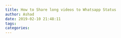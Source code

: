 ```yaml
---
title: How to Share long videos to Whatsapp Status
author: Ashad
date: 2019-02-10 21:48:11
tags:
categories:
---
```


